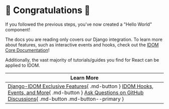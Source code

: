 # :confetti_ball: Congratulations :confetti_ball:

If you followed the previous steps, you've now created a "Hello World" component!

The docs you are reading only covers our Django integration. To learn more about features, such as interactive events and hooks, check out the [IDOM Core Documentation](https://idom-docs.herokuapp.com/docs/guides/creating-interfaces/index.html)!

Additionally, the vast majority of tutorials/guides you find for React can be applied to IDOM.

| Learn More |
| --- |
| [Django-IDOM Exclusive Features](../features/hooks.md){ .md-button } [IDOM Hooks, Events, and More](https://idom-docs.herokuapp.com/docs/guides/creating-interfaces/index.html){ .md-button } [Ask Questions on GitHub Discussions](https://github.com/idom-team/idom/discussions){ .md-button .md-button--primary } |
